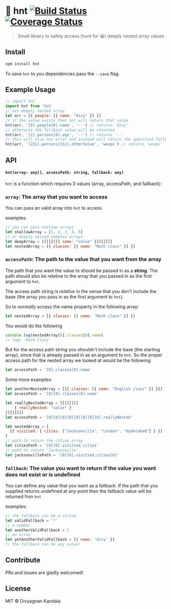 # 🦁 hnt [![Build Status](https://travis-ci.org/divyagnan/hnt.svg?branch=master)](https://travis-ci.org/divyagnan/hnt) [![Coverage Status](https://coveralls.io/repos/github/divyagnan/hnt/badge.svg?branch=master)](https://coveralls.io/github/divyagnan/hnt?branch=master)
> Small library to safely access (hunt for 😀) deeply nested array values

## Install
```bash
npm install hnt
```
To save `hnt` to you dependencies pass the `--save` flag.

## Example Usage
```js
// import hnt
import hnt from 'hnt'
// our deeply nested array
let arr = [{ people: [{ name: "divy" }] }]
// if the value exists then hnt will return that value
hnt(arr, '[0].people[0].name', '--') // returns 'divy'
// otherwise the fallback value will be returned
hnt(arr, '[1].persons[0].age', '--') // returns '--'
// this will also not error and instead will return the specified fallback value
hnt(arr, '[231].persons[312].otherValue', 'woops') // returns 'woops'
```
## API
#### `hnt(array: any[], accessPath: string, fallback: any)`

`hnt` is a function which requires 3 values (array, accessPath, and fallback):
### `array`: The array that you want to access

You can pass an valid array into `hnt` to access

examples:
```js
// you can pass shallow arrays
let shallowArray = [1, 2, 3, 4, 5]
// or deeply nested complex arrays
let deepArray = [[[[[[[{ some: "value" }]]]]]]]
let nestedArray = [{ classes: [{ name: "Math class" }] }]
```

### `accessPath`: The path to the value that you want from the array

The path that you want the value to should be passed in as a **string**. The path should also be relative to the array that you passed in as the first argument to `hnt`.

The access path string is *relative* in the sense that you don't include the base (the array you pass in as the first argument to `hnt`).

So to *normally* access the name property in the following array:
```js
let nestedArray = [{ classes: [{ name: "Math class" }] }]
```
You would do the following
```js
console.log(nestedArray[0].classes[0].name)
// logs 'Math Class'
```
But for the access path string you shouldn't include the base (the starting array), since that is already passed in as an argument to `hnt`. So the proper access path for the nested array we looked at would be the following:
```js
let accessPath = '[0].classes[0].name'  
```
Some more examples:
```js
let anotherNestedArray = [[{ classes: [{ name: "English class" }] }]]
let accessPath = '[0][0].classes[0].name'
```
```js
let reallyNestedArray = [[[[[[[[
    { reallyNested: "value" }
]]]]]]]]
let accessPath = '[0][0][0][0][0][0][0][0].reallyNested'
```
```js
let nestedArray = [
  [{ visitied: { cities: ["Jacksonville", "London", "Hyderabad"] } }]
]
// path to return the cities array
let citiesPath = '[0][0].visitied.cities'
// path to return 'Jacksonville'
let jacksonvillePath = '[0][0].visitied.cities[0]'
```

### `fallback`: The value you want to return if the value you want does not exist or is undefined

You can define any value that you want as a fallback. If the path that you supplied returns undefined at any point then the fallback value will be returned fron `hnt`

examples:
```js
// the fallback can be a string
let validFallback = '*'
// a number
let anotherValidFallback = 1
// an array
let yetAnotherValidFallback = [{ name: 'divy' }]
// the fallback can be any value!
```

## Contribute
 PRs and issues are gladly welcomed!

 ## License
 MIT © Divyagnan Kandala
